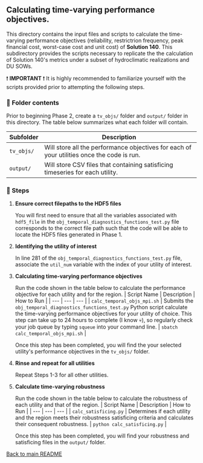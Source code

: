## Calculating time-varying performance objectives.

This directory contains the input files and scripts to calculate the time-varying performance objectives (reliability, restrictrion frequency, peak financial cost, worst-case cost and unit cost) of **Solution 140**. This subdirectory provides the scripts necessary to replicate the the calculation of Solution 140's metrics under a subset of hydroclimatic realizations and DU SOWs.

:exclamation: **IMPORTANT** :exclamation: It is highly recommended to familiarize yourself with the scripts provided prior to attempting the following steps.

### :open_file_folder: Folder contents

Prior to beginning Phase 2, create a `tv_objs/` folder and `output/` folder in this directory. The table below summarizes what each folder will contain.

| Subfolder | Description |
| --- | --- |
| `tv_objs/` | Will store all the performance objectives for each of your utilities once the code is run. |
| `output/` | Will store CSV files that containing satisficing timeseries for each utility. |

### :walking: Steps 

1. **Ensure correct filepaths to the HDF5 files**

    You will first need to ensure that all the variables associated with `hdf5_file` in the `obj_temporal_diagnostics_functions_test.py` file corresponds to the correct file path such that the code will be able to locate the HDF5 files generated in Phase 1.

2. **Identifying the utility of interest**

    In line 281 of the `obj_temporal_diagnostics_functions_test.py` file, associate the  `util_num` variable with the index of your utility of interest.

3. **Calculating time-varying performance objectives**

    Run the code shown in the table below to calculate the performance objective for each utility and for the region.
    | Script Name | Description | How to Run |
    | --- | --- | --- |
    | `calc_temporal_objs_mpi.sh` | Submits the `obj_temporal_diagnostics_functions_test.py` Python script calculate the time-varying performance objectives for your utility of choice. This step can take up to 24 hours to complete (I know :skull:), so regularly check your job queue by typing `squeue` into your command line. | `sbatch calc_temporal_objs_mpi.sh` |

    Once this step has been completed, you will find the your selected utility's performance objectives in the `tv_objs/` folder.

4. **Rinse and repeat for all utilities**

    Repeat Steps 1-3 for all other utilities.

5. **Calculate time-varying robustness**

    Run the code shown in the table below to calculate the robustness of each utility and that of the region.
    | Script Name | Description | How to Run |
    | --- | --- | --- |
    | `calc_satisficing.py` | Determines if each utility and the region meets their robustness satisficing criteria and calculates their consequent robustness. | `python calc_satisficing.py` |

    Once this step has been completed, you will find your robustness and satisficing files in the `output/` folder.

[Back to main README](https://github.com/lbl59/TRAILS)

